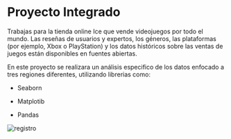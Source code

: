 # Proyecto Integrado

Trabajas para la tienda online Ice que vende videojuegos por todo el mundo. Las reseñas de usuarios y expertos, los géneros, las plataformas (por ejemplo, Xbox o PlayStation) y los datos históricos sobre las ventas de juegos están disponibles en fuentes abiertas.

En este proyecto se realizara un análisis especifico de los datos enfocado a tres regiones diferentes, utilizando librerias como:

- Seaborn

- Matplotib

- Pandas
  
![registro](https://github.com/GabrielChavezC/Proyecto_integrador_ds/assets/155968191/505cca0b-918a-47c4-897b-2169b4965cd7)

